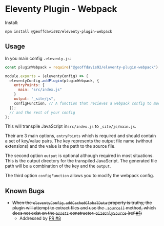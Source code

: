 # Eleventy Plugin - Webpack

Install:

```
npm install @geoffdavis92/eleventy-plugin-webpack
```

## Usage

In you main config `.eleventy.js`: 
```js
const pluginWebpack = require("@geoffdavis92/eleventy-plugin-webpack");

module.exports = (eleventyConfig) => {
  eleventyConfig.addPlugin(pluginWebpack, {
    entryPoints: {
      main: "src/index.js"
    }
    output: "_site/js",
    configFunction, // A function that recieves a webpack config to modify and return
  });
  // and the rest of your config
};
```

This will transpile JavaScript in`src/index.js` to `_site/js/main.js`. 

Their are 3 main options, `entryPoints` which is required and should contain a set of key/value pairs. The key represents the output file name (without extensions) and the value is the path to the source file. 

The second option `output` is optional although required in most situations. This is the output directory for the transpiled JavaScript. The generated file path will be a combination of the key and the `output`.

The third option `configFunction` allows you to modify the webpack config.

## Known Bugs

- ~~When the `eleventyConfig.addCachedGlobalData` property is truthy, the plugin will attempt to extract files and use the `.source()` method, which does not exist on the `assets` constructor: `SizeOnlySource` (ref [#1](https://github.com/geoffdavis92/eleventy-plugin-webpack/issues/1))~~
  - Addressed by [PR #8](https://github.com/geoffdavis92/eleventy-plugin-webpack/pull/8)